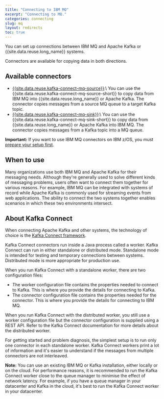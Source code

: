 ```yaml
---
title: "Connecting to IBM MQ"
excerpt: "Connecting to MQ."
categories: connecting
slug: mq
layout: redirects
toc: true
---
```


You can set up connections between IBM MQ and Apache Kafka or {{site.data.reuse.long_name}} systems.

Connectors are available for copying data in both directions.

## Available connectors

 - [{{site.data.reuse.kafka-connect-mq-source}}](../mq/source/):\\
    You can use the {{site.data.reuse.kafka-connect-mq-source-short}} to copy data from IBM MQ into {{site.data.reuse.long_name}} or Apache Kafka. The connector copies messages from a source MQ queue to a target Kafka topic.
 - [{{site.data.reuse.kafka-connect-mq-sink}}](../mq/sink/):\\
    You can use the {{site.data.reuse.kafka-connect-mq-sink-short}} to copy data from {{site.data.reuse.long_name}} or Apache Kafka into IBM MQ. The connector copies messages from a Kafka topic into a MQ queue.

 **Important:** If you want to use IBM MQ connectors on IBM z/OS, you must [prepare your setup first](../mq/zos/).

## When to use

Many organizations use both IBM MQ and Apache Kafka for their messaging needs. Although they're generally used to solve different kinds of messaging problems, users often want to connect them together for various reasons. For example, IBM MQ can be integrated with systems of record while Apache Kafka is commonly used for streaming events from web applications. The ability to connect the two systems together enables scenarios in which these two environments intersect.

## About Kafka Connect

When connecting Apache Kafka and other systems, the technology of choice is the [Kafka Connect framework](https://kafka.apache.org/documentation/#connect).

Kafka Connect connectors run inside a Java process called a worker. Kafka Connect can run in either standalone or distributed mode. Standalone mode is intended for testing and temporary connections between systems. Distributed mode is more appropriate for production use.

When you run Kafka Connect with a standalone worker, there are two configuration files:
* The worker configuration file contains the properties needed to connect to Kafka. This is where you provide the details for connecting to Kafka.
* The connector configuration file contains the properties needed for the connector. This is where you provide the details for connecting to IBM MQ.

When you run Kafka Connect with the distributed worker, you still use a worker configuration file but the connector configuration is supplied using a REST API. Refer to the Kafka Connect documentation for more details about the distributed worker.

For getting started and problem diagnosis, the simplest setup is to run only one connector in each standalone worker. Kafka Connect workers print a lot of information and it's easier to understand if the messages from multiple connectors are not interleaved.

**Note:** You can use an existing IBM MQ or Kafka installation, either locally or on the cloud. For performance reasons, it is recommended to run the Kafka Connect worker close to the queue manager to minimise the effect of network latency. For example, if you have a queue manager in your datacenter and Kafka in the cloud, it's best to run the Kafka Connect worker in your datacenter.
